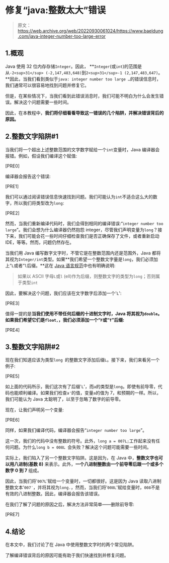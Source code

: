 # 修复“java:整数太大”错误

> 原文：<https://web.archive.org/web/20220930061024/https://www.baeldung.com/java-integer-number-too-large-error>

## 1.概观

Java 使用 32 位内存存储`Integer`。因此， **`Integer`(或`int`)的范围是从`-2<sup>31</sup> (-2,147,483,648)`到`2<sup>31</sup>-1 (2,147,483,647)`。**因此，当我们看到类似于`java: integer number too large …`的错误信息时，我们通常可以很容易地找到问题并修复它。

但是，在某些情况下，当我们看到此错误消息时，我们可能不明白为什么会发生错误。解决这个问题需要一些时间。

因此，在本教程中，**我们将仔细看看导致这一错误的几个陷阱，并解决错误背后的原因。**

## 2.整数文字陷阱#1

当我们将一个超出上述整数范围的文字数字赋给一个`int`变量时，Java 编译器会报错。例如，假设我们编译这个赋值:

[PRE0]

编译器会报告这个错误:

[PRE1]

我们可以通过阅读错误信息快速找到问题。我们可能认为`int`不适合这么大的数字，所以我们将类型改为`long`:

[PRE2]

然而，当我们重新编译代码时，我们会得到相同的编译错误:“`integer number too large`”。我们会想为什么编译器仍然抱怨 integer，尽管我们声明变量为`long`？接下来，我们可能会花一些时间仔细检查我们是否正确保存了文件，或者重新启动 IDE，等等。然而，问题仍然存在。

当我们用 Java 编写数字文字时，不管它是在整数范围内还是范围外，Java 都将其视为`Integer/int`类型。如果**我们希望一个整数文字量是`long`，我们必须加上“`L`或者“`l`后缀。**这在 [Java 语言规范](https://web.archive.org/web/20221208143950/https://docs.oracle.com/javase/specs/jls/se8/html/jls-3.html#jls-3.10.1)中也有明确说明:

> 如果以 ASCII 字母`L`或`l` (ell)作为后缀，则整数文字的类型为`long`；否则属于类型`int`

因此，要解决这个问题，我们应该在文字数字后添加一个'`L`':

[PRE3]

值得一提的是**当我们使用不带任何后缀的十进制文字时，Java 将其视为`double`。如果我们希望它们是`float,`，我们必须添加一个“`F`或“`f`”后缀:**

[PRE4]

## 3.整数文字陷阱#2

现在我们知道应该为类型`long `的整数文字添加后缀`L`。接下来，我们来看另一个例子:

[PRE5]

如上面的代码所示，我们这次有了后缀'`L`'，而`a`的类型是`long`。即使有前导零，代码也能顺利编译。如果我们检查`a'`的值，变量`a`的值为 7，和预期的一样。所以，我们可能认为 Java 太聪明了，以至于忽略了数字的前导零。

现在，让我们声明另一个变量:

[PRE6]

同样，如果我们编译代码，编译器会报告“`integer number too large`”。

这一次，我们的代码中没有整数的符号。此外，`long a = 007L;`工作起来没有任何问题。为什么`long b = 008L `会失败？解决这个问题可能需要一些时间。

实际上，我们陷入了另一个整数文字陷阱。这是因为，在 Java 中，**整数文字也可以用八进制(基数 8)** 来表示。此外，**一个八进制整数由一个前导零后跟一个或多个数字 0 到 7** 组成。

因此，当我们将'`007L`'赋给一个变量时，一切都很好。这是因为 Java 读取八进制整数文本'`007′`，并将其视为`long.`，然而，当我们将'`008L`'赋给变量时，`008`不是有效的八进制整数。因此，编译器会报告该错误。

在我们了解了问题的原因之后，解决方法非常简单——删除前导零:

[PRE7]

## 4.结论

在本文中，我们讨论了在 Java 中使用整数文字时的两个常见陷阱。

了解编译错误背后的原因可能有助于我们快速找到并修复问题。